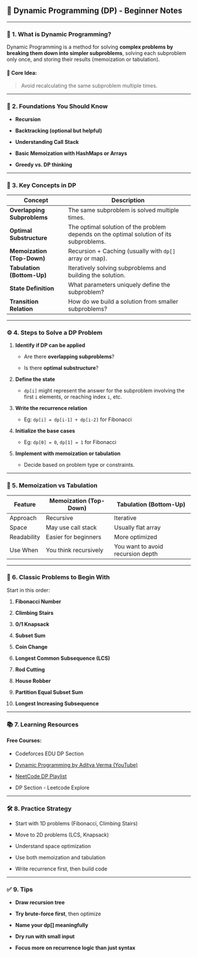 ## 🧠 **Dynamic Programming (DP) - Beginner Notes**

---

### 📌 1. **What is Dynamic Programming?**

Dynamic Programming is a method for solving **complex problems by breaking them down into simpler subproblems**, solving each subproblem only once, and storing their results (memoization or tabulation).

#### 🔁 Core Idea:

> Avoid recalculating the same subproblem multiple times.

---

### 🧱 2. **Foundations You Should Know**

- **Recursion**
    
- **Backtracking (optional but helpful)**
    
- **Understanding Call Stack**
    
- **Basic Memoization with HashMaps or Arrays**
    
- **Greedy vs. DP thinking**
    

---

### 🧩 3. **Key Concepts in DP**

|Concept|Description|
|---|---|
|**Overlapping Subproblems**|The same subproblem is solved multiple times.|
|**Optimal Substructure**|The optimal solution of the problem depends on the optimal solution of its subproblems.|
|**Memoization (Top-Down)**|Recursion + Caching (usually with `dp[]` array or map).|
|**Tabulation (Bottom-Up)**|Iteratively solving subproblems and building the solution.|
|**State Definition**|What parameters uniquely define the subproblem?|
|**Transition Relation**|How do we build a solution from smaller subproblems?|

---

### ⚙️ 4. **Steps to Solve a DP Problem**

1. **Identify if DP can be applied**
    
    - Are there **overlapping subproblems**?
        
    - Is there **optimal substructure**?
        
2. **Define the state**
    
    - `dp[i]` might represent the answer for the subproblem involving the first `i` elements, or reaching index `i`, etc.
        
3. **Write the recurrence relation**
    
    - Eg: `dp[i] = dp[i-1] + dp[i-2]` for Fibonacci
        
4. **Initialize the base cases**
    
    - Eg: `dp[0] = 0`, `dp[1] = 1` for Fibonacci
        
5. **Implement with memoization or tabulation**
    
    - Decide based on problem type or constraints.
        

---

### 🔁 5. **Memoization vs Tabulation**

|Feature|Memoization (Top-Down)|Tabulation (Bottom-Up)|
|---|---|---|
|Approach|Recursive|Iterative|
|Space|May use call stack|Usually flat array|
|Readability|Easier for beginners|More optimized|
|Use When|You think recursively|You want to avoid recursion depth|

---

### 🧩 6. **Classic Problems to Begin With**

Start in this order:

1. **Fibonacci Number**
    
2. **Climbing Stairs**
    
3. **0/1 Knapsack**
    
4. **Subset Sum**
    
5. **Coin Change**
    
6. **Longest Common Subsequence (LCS)**
    
7. **Rod Cutting**
    
8. **House Robber**
    
9. **Partition Equal Subset Sum**
    
10. **Longest Increasing Subsequence**
    

---

### 📚 7. **Learning Resources**

#### Free Courses:

- Codeforces EDU DP Section
    
- [Dynamic Programming by Aditya Verma (YouTube)](https://youtube.com/playlist?list=PL_z_8CaSLPWekqhdCPmFohncHwz8TY2Go)
    
- [NeetCode DP Playlist](https://www.youtube.com/playlist?list=PLQXZIFwMtjozzDH4ZRtfZczr8zWvCj1gN)
    
- DP Section - Leetcode Explore
    

---

### 🛠️ 8. **Practice Strategy**

- Start with 1D problems (Fibonacci, Climbing Stairs)
    
- Move to 2D problems (LCS, Knapsack)
    
- Understand space optimization
    
- Use both memoization and tabulation
    
- Write recurrence first, then build code
    

---

### ✅ 9. **Tips**

- **Draw recursion tree**
    
- **Try brute-force first**, then optimize
    
- **Name your dp[] meaningfully**
    
- **Dry run with small input**
    
- **Focus more on recurrence logic than just syntax**
